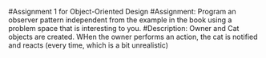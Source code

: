 #Assignment 1 for Object-Oriented Design
#Assignment: Program an observer pattern independent from the example in the book using a problem space that is interesting to you.
#Description: Owner and Cat objects are created. WHen the owner performs an action, the cat is notified and reacts (every time, which is a bit unrealistic)
